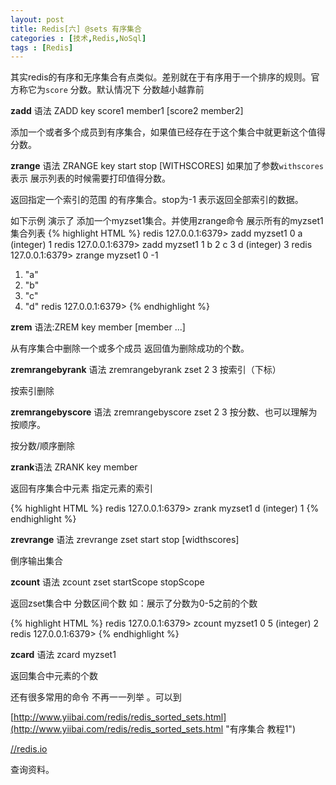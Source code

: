 ```yaml
---
layout: post
title: Redis[六] @sets 有序集合
categories : [技术,Redis,NoSql]
tags : [Redis] 
---
```


其实redis的有序和无序集合有点类似。差别就在于有序用于一个排序的规则。官方称它为`score` 分数。默认情况下 分数越小越靠前

**zadd** 语法 ZADD key score1 member1 [score2 member2] 

添加一个或者多个成员到有序集合，如果值已经存在于这个集合中就更新这个值得分数。


**zrange** 语法 ZRANGE key start stop [WITHSCORES]  如果加了参数`withscores` 表示 展示列表的时候需要打印值得分数。 

返回指定一个索引的范围 的有序集合。stop为-1 表示返回全部索引的数据。

如下示例 演示了 添加一个myzset1集合。并使用zrange命令 展示所有的myzset1集合列表
 {% highlight HTML %}
redis 127.0.0.1:6379> zadd myzset1 0  a
(integer) 1
redis 127.0.0.1:6379> zadd myzset1 1   b 2 c 3 d
(integer) 3
redis 127.0.0.1:6379> zrange myzset1 0 -1
1) "a"
2) "b"
3) "c"
4) "d"
redis 127.0.0.1:6379>
 {% endhighlight %}


**zrem** 语法:ZREM key member [member ...]

从有序集合中删除一个或多个成员 返回值为删除成功的个数。



**zremrangebyrank** 语法 zremrangebyrank zset 2 3 按索引（下标）

按索引删除



**zremrangebyscore** 语法  zremrangebyscore zset 2 3  按分数、也可以理解为按顺序。

按分数/顺序删除



**zrank**语法 ZRANK key member 

返回有序集合中元素 指定元素的索引

 {% highlight HTML %}
redis 127.0.0.1:6379> zrank myzset1 d
(integer) 1
 {% endhighlight %}



**zrevrange** 语法  zrevrange zset start stop [widthscores]

倒序输出集合



**zcount** 语法 zcount zset startScope stopScope

返回zset集合中 分数区间个数 如：展示了分数为0-5之前的个数

 {% highlight HTML %}
redis 127.0.0.1:6379> zcount myzset1 0 5
(integer) 2
redis 127.0.0.1:6379>
 {% endhighlight %}



**zcard** 语法  zcard myzset1

返回集合中元素的个数


还有很多常用的命令 不再一一列举 。可以到

[http://www.yiibai.com/redis/redis_sorted_sets.html](http://www.yiibai.com/redis/redis_sorted_sets.html "有序集合 教程1")

[//redis.io](//redis.io "redis官方")


查询资料。

